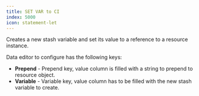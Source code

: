```yaml
---
title: SET VAR to CI
index: 5000
icon: statement-let
---
```


Creates a new stash variable and set its value to a reference to a resource instance.

Data editor to configure has the following keys:

- **Prepend** - Prepend key, value column is filled with a string to prepend to resource object.
- **Variable** - Variable key, value column has to be filled with the new stash variable to create.
